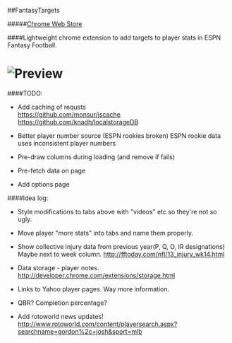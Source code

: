 ##FantasyTargets  

#####[Chrome Web Store](https://chrome.google.com/webstore/detail/fantasy-targets/abmbpdhchbhhecbjhnhlnobeiihhjfpa?utm_campaign=en&utm_source=en-ha-na-us-bk-webstr&utm_medium=ha)

####Lightweight chrome extension to add targets to player stats in ESPN Fantasy Football.

![Preview](http://i.imgur.com/OnAVQo2.jpg)
==============

####TODO:
* Add caching of requsts  
        https://github.com/monsur/jscache  
        https://github.com/knadh/localstorageDB

* Better player number source (ESPN rookies broken)
        ESPN rookie data uses inconsistent player numbers

* Pre-draw columns during loading (and remove if fails)
* Pre-fetch data on page
* Add options page

####Idea log: 
* Style modifications to tabs above with "videos" etc so they're not so ugly.

* Move player "more stats" into tabs and name them properly.
* Show collective injury data  from previous year(P, Q, O, IR designations) Maybe next to week column.
        http://fftoday.com/nfl/13_injury_wk14.html
* Data storage - player notes.
        http://developer.chrome.com/extensions/storage.html
* Links to Yahoo player pages. Way more information.
* QBR? Completion percentage? 
* Add rotoworld news updates!
       http://www.rotoworld.com/content/playersearch.aspx?searchname=gordon%2c+josh&sport=mlb




